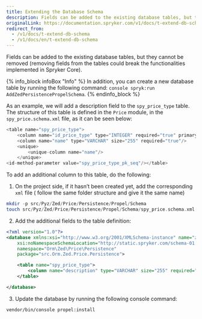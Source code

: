 ```yaml
---
title: Extending the Database Schema
description: Fields can be added to the existing database tables, but they cannot be removed (removing fields from the tables could break the functionalities implemented in Spryker Core).
originalLink: https://documentation.spryker.com/v1/docs/t-extend-db-schema
redirect_from:
  - /v1/docs/t-extend-db-schema
  - /v1/docs/en/t-extend-db-schema
---
```


<!--used to be: http://spryker.github.io/tutorials/zed/extending-database-schema/-->
Fields can be added to the existing database tables, but they cannot be removed (removing fields from the tables could break the functionalities implemented in Spryker Core).

{% info_block infoBox "Info" %}
In addition, you can create a new database table by running the following command: `console spryk:run AddZedPersistencePropelSchema`.
{% endinfo_block %}

As an example, we will add a description field to the `spy_price_type` table. The structure of this table is defined in the `Price` module, in the `spy_price.schema.xml` file, as it can be seen below:

```php
<table name="spy_price_type">
    <column name="id_price_type" type="INTEGER" required="true" primaryKey="true" autoIncrement="true"/>
    <column name="name" type="VARCHAR" size="255" required="true"/>
    <unique>
        <unique-column name="name"/>
    </unique>
<id-method-parameter value="spy_price_type_pk_seq"/></table>
```

To add an additional column to this table, do the following:

1. On the project side, if it hasn’t been created yet, add the corresponding `xml` file ( follow the same folder structure and give it the same name)

```php
mkdir -p src/Pyz/Zed/Price/Persistence/Propel/Schema
touch src/Pyz/Zed/Price/Persistence/Propel/Schema/spy_price.schema.xml
```

2. Add the additional fields to the table definition:

```xml
<?xml version="1.0"?>
<database xmlns:xsi="http://www.w3.org/2001/XMLSchema-instance" name="zed"
    xsi:noNamespaceSchemaLocation="http://static.spryker.com/schema-01.xsd"
    namespace="Orm\Zed\Price\Persistence"
    package="src.Orm.Zed.Price.Persistence">

    <table name="spy_price_type">
        <column name="description" type="VARCHAR" size="255" required="false"/>
    </table>

</database>
```

3. Update the database by running the following console command:

```bash
vendor/bin/console propel:install
```
